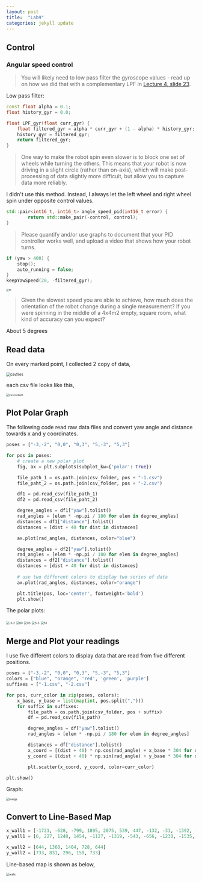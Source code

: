 ```yaml
---
layout: post
title:  "Lab9"
categories: jekyll update
---
```


## Control

### Angular speed control

> You will likely need to low pass filter the gyroscope values - read up on how we did that with a complementary LPF in [Lecture 4, slide 23](https://fastrobotscornell.github.io/FastRobots/lectures/FastRobots-4-IMU.pdf).

Low pass filter:

```c++
const float alpha = 0.1;
float history_gyr = 0.0;

float LPF_gyr(float curr_gyr) {
    float filtered_gyr = alpha * curr_gyr + (1 - alpha) * history_gyr;
    history_gyr = filtered_gyr;
    return filtered_gyr;
}
```

> One way to make the robot spin even slower is to block one set of wheels while turning the others. This means that your robot is now driving in a slight circle (rather than on-axis), which will make post-processing of data slightly more difficult, but allow you to capture data more reliably.

I didn't use this method. Instead, I always let the left wheel and right wheel spin under opposite control values.

```c++
std::pair<int16_t, int16_t> angle_speed_pid(int16_t error) {
		return std::make_pair(-control, control);
}
```

> Please quantify and/or use graphs to document that your PID controller works well, and upload a video that shows how your robot turns.

```c++
if (yaw > 400) {
    stop();
    auto_running = false;
}
keepYawSpeed(20, -filtered_gyr);
```

<img src="/FastRobots/images/Lab9/ttx.png" alt="ttx" style="zoom:40%;" />

> Given the slowest speed you are able to achieve, how much does the orientation of the robot change during a single measurement? If you were spinning in the middle of a 4x4m2 empty, square room, what kind of accuracy can you expect?

About 5 degrees

## Read data

On every marked point, I collected 2 copy of data,

<img src="/FastRobots/images/Lab9/csvfiles.png" alt="csvfiles" style="zoom: 67%;" />

each csv file looks like this,

<img src="/FastRobots/images/Lab9/csvcontent.png" alt="csvcontent" style="zoom:50%;" />

## Plot Polar Graph

The following code read raw data files and convert yaw angle and distance towards x and y coordinates.

```python
poses = ["-3,-2", "0,0", "0,3", "5,-3", "5,3"]

for pos in poses:
    # create a new polar plot
    fig, ax = plt.subplots(subplot_kw={'polar': True})

    file_path_1 = os.path.join(csv_folder, pos + "-1.csv")
    file_paht_2 = os.path.join(csv_folder, pos + "-2.csv")

    df1 = pd.read_csv(file_path_1)
    df2 = pd.read_csv(file_paht_2)

    degree_angles = df1["yaw"].tolist()
    rad_angles = [elem * -np.pi / 180 for elem in degree_angles]
    distances = df1["distance"].tolist()
    distances = [dist + 40 for dist in distances]

    ax.plot(rad_angles, distances, color="blue")

    degree_angles = df2["yaw"].tolist()
    rad_angles = [elem * -np.pi / 180 for elem in degree_angles]
    distances = df2["distance"].tolist()
    distances = [dist + 40 for dist in distances]
		
    # use two different colors to display two series of data
    ax.plot(rad_angles, distances, color="orange")

    plt.title(pos, loc='center', fontweight='bold')
    plt.show()
```

The polar plots:

<img src="/FastRobots/images/Lab9/-3-2.png" alt="-3-2" style="zoom:50%;" />

<img src="/FastRobots/images/Lab9/00.png" alt="00" style="zoom:50%;" />

<img src="/FastRobots/images/Lab9/03.png" alt="03" style="zoom:50%;" />

<img src="/FastRobots/images/Lab9/5-3.png" alt="5-3" style="zoom:50%;" />

<img src="/FastRobots/images/Lab9/53.png" alt="53" style="zoom:50%;" />

## Merge and Plot your readings

I use five different colors to display data that are read from five different positions.

```python
poses = ["-3,-2", "0,0", "0,3", "5,-3", "5,3"]
colors = ["blue", "orange", 'red', 'green', 'purple']
suffixes = ["-1.csv", "-2.csv"]

for pos, curr_color in zip(poses, colors):
    x_base, y_base = list(map(int, pos.split(",")))
    for suffix in suffixes:
        file_path = os.path.join(csv_folder, pos + suffix)
        df = pd.read_csv(file_path)

        degree_angles = df["yaw"].tolist()
        rad_angles = [elem * -np.pi / 180 for elem in degree_angles]

        distances = df["distance"].tolist()
        x_coord = [(dist + 40) * np.cos(rad_angle) + x_base * 304 for dist, rad_angle in zip(distances, rad_angles)]
        y_coord = [(dist + 40) * np.sin(rad_angle) + y_base * 304 for dist, rad_angle in zip(distances, rad_angles)]

        plt.scatter(x_coord, y_coord, color=curr_color)

plt.show()
```

Graph:

<img src="/FastRobots/images/Lab9/merge.png" alt="merge" style="zoom:50%;" />

## Convert to Line-Based Map

```python
x_wall1 = [-1721, -628, -799, 1895, 2075, 539, 447, -132, -31, -1392, -1721]
y_wall1 = [6, 227, 1248, 1454, -1127, -1319, -543, -656, -1230, -1535, 6]

x_wall2 = [644, 1360, 1404, 728, 644]
y_wall2 = [733, 831, 296, 159, 733]
```

Line-based map is shown as below,

<img src="/FastRobots/images/Lab9/walls.png" alt="walls" style="zoom:50%;" />
